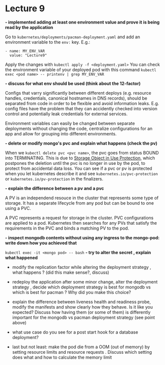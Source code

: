 # Lecture 9

**- implemented adding at least one environment value and prove it is being read by the application**

Go to `kubernetes/deployments/pacman-deployment.yaml` and add an environment variable to the `env:` key. E.g.:

```
- name: MY_ENV_VAR
  value: "Lecture9"
```

Apply the changes with `kubectl apply -f <deployment.yaml>`
You can check the environment variable of your deployed pod with this command
`kubectl exec <pod name> -- printenv | grep MY_ENV_VAR`


**- discuss for what env should be used (think about the 12-factor)**

Configs that varry significantly between different deploys (e.g. resource handles, credentials, canonical hostnames in DNS records), should be separated from code in order to be flexible and avoid information leaks. E.g. config files have the problem that they can accidently checked into version control and potentially leak credentials for external services.

Environment variables can easily be changed between separate deployments without changing the code, centralize configurations for an app and allow for grouping into different environments.

**- delete or modify mongo's pvc and explain what happens (check the pv)**

When we `kubectl delete pvc <pvc name>`, the pvc goes from status BOUND into TERMINATING. This is due to [Storage Object in Use Protection](https://kubernetes.io/docs/concepts/storage/persistent-volumes/#storage-object-in-use-protection), which postpones the deletion until the pvc is no longer in use by the pod, to protect from accidental data loss. You can see if a pvc or pv is protected when you let kubernetes describe it and see `kubernetes.io/pvc-protection` or `kubernetes.io/pv-protection` in the finalizers.

**- explain the difference between a pv and a pvc**

A PV is an independend resouce in the cluster that represents some type of storage. It has a separate lifecycle from any pod but can be bound to one using a PVC.

A PVC represents a request for storage in the cluster. PVC configurations are applied to a pod. Kubernetes then searches for any PVs that satisfy the requirements in the PVC and binds a matching PV to the pod.

**- inspect mongodb contents without using any ingress to the mongo-pod: write down how you achieved that**

`kubectl exec -it <mongo pod> -- bash`
**- try to alter the secret , explain what happened**

- modify the replication factor while altering the deployment strategy , what happens ? (did this make sense?, discuss)

- redeploy the application after some minor change, alter the deployment strategy , decide which deployment strategy is best for mongodb vs which is best for pacman ? Why did you make this choice?

- explain the difference between liveness health and readiness probe, modify the manifests and show clearly how they behave. Is it like you expected? Discuss how having them (or some of them) is differently important for the mongodb vs pacman deployment strategy (see point above)

- what use case do you see for a post start hook for a database deployment?

- last but not least: make the pod die from a OOM (out of memory) by setting resource limits and resource requests . Discuss which setting does what and how to calculate the memory limit
